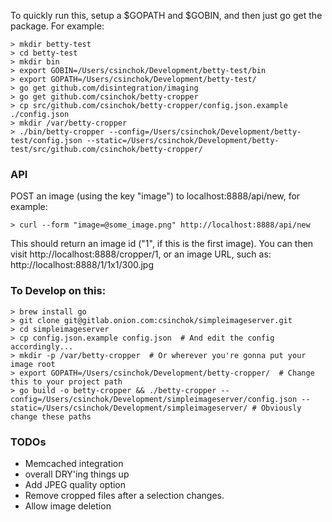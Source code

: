 To quickly run this, setup a $GOPATH and $GOBIN, and then just go get the package. For example:

    > mkdir betty-test
    > cd betty-test
    > mkdir bin
    > export GOBIN=/Users/csinchok/Development/betty-test/bin
    > export GOPATH=/Users/csinchok/Development/betty-test/
    > go get github.com/disintegration/imaging
    > go get github.com/csinchok/betty-cropper
    > cp src/github.com/csinchok/betty-cropper/config.json.example ./config.json
    > mkdir /var/betty-cropper
    > ./bin/betty-cropper --config=/Users/csinchok/Development/betty-test/config.json --static=/Users/csinchok/Development/betty-test/src/github.com/csinchok/betty-cropper/

### API

POST an image (using the key "image") to localhost:8888/api/new, for example:

    > curl --form "image=@some_image.png" http://localhost:8888/api/new

This should return an image id ("1", if this is the first image). You can then visit http://localhost:8888/cropper/1, or an image URL, such as: http://localhost:8888/1/1x1/300.jpg

### To Develop on this:

    > brew install go
    > git clone git@gitlab.onion.com:csinchok/simpleimageserver.git
    > cd simpleimageserver
    > cp config.json.example config.json  # And edit the config accordingly...
    > mkdir -p /var/betty-cropper  # Or wherever you're gonna put your image root
    > export GOPATH=/Users/csinchok/Development/betty-cropper/  # Change this to your project path
    > go build -o betty-cropper && ./betty-cropper --config=/Users/csinchok/Development/simpleimageserver/config.json --static=/Users/csinchok/Development/simpleimageserver/ # Obviously change these paths

### TODOs

- Memcached integration
- overall DRY'ing things up
- Add JPEG quality option
- Remove cropped files after a selection changes.
- Allow image deletion